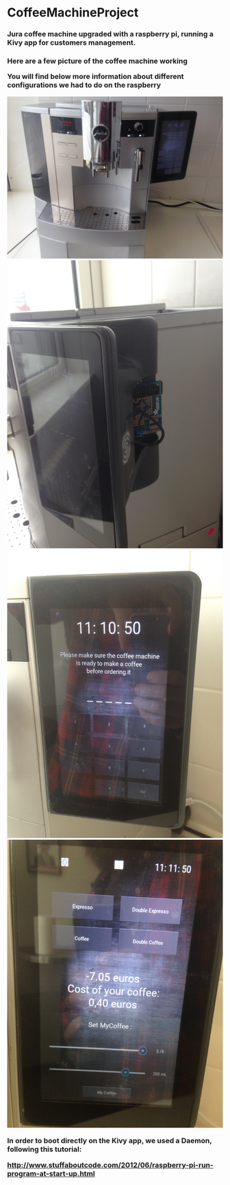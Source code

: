 # CoffeeMachineProject
<h3>
	Jura coffee machine upgraded with a raspberry pi, running a Kivy app for customers management.
<h3>


Here are a few picture of the coffee machine working 


You will find below more information about different configurations we had to do on the raspberry

![ScreenShot](/Data/ImgReadMe/IMG_1636.JPG?raw=true )
![ScreenShot](/Data/ImgReadMe/IMG_1637.JPG?raw=true )
![ScreenShot](/Data/ImgReadMe/IMG_1638.JPG?raw=true )
![ScreenShot](/Data/ImgReadMe/IMG_1639.JPG?raw=true )



In order to boot directly on the Kivy app, we used a Daemon, following this tutorial:

http://www.stuffaboutcode.com/2012/06/raspberry-pi-run-program-at-start-up.html

